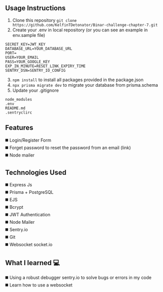 ## Usage Instructions
1) Clone this repository
```git clone https://github.com/KelfinTDetonator/Binar-challenge-chapter-7.git```
2) Create your .env in local repository (or you can see an example in env.sample file)
```
SECRET_KEY=JWT_KEY 
DATABASE_URL=YOUR_DATABASE_URL
PORT=
USER=YOUR_EMAIL
PASS=YOUR_GOOGLE_KEY
EXP_IN_MINUTE=RESET_LINK_EXPIRY_TIME
SENTRY_DSN=SENTRY_IO_CONFIG
```
3) ```npm install``` to install all packages provided in the package.json
4) ```npx prisma migrate dev``` to migrate your database from prisma.schema
5) Update your .gitignore
```
node_modules
.env
README.md
.sentryclirc
```
## Features
:black_medium_square: Login/Register Form  
:black_medium_square: Forget password to reset the password from an email (link)  
:black_medium_square: Node mailer 

## Technologies Used
:black_medium_square: Express Js  
:black_medium_square: Prisma + PostgreSQL  
:black_medium_square: EJS  
:black_medium_square: Bcrypt  
:black_medium_square: JWT Authentication  
:black_medium_square: Node Mailer  
:black_medium_square: Sentry.io  
:black_medium_square: Git  
:black_medium_square: Websocket socket.io 

## What I learned :computer:

:black_medium_square: Using a robust debugger sentry.io to solve bugs or errors in my code  
:black_medium_square: Learn how to use a websocket

